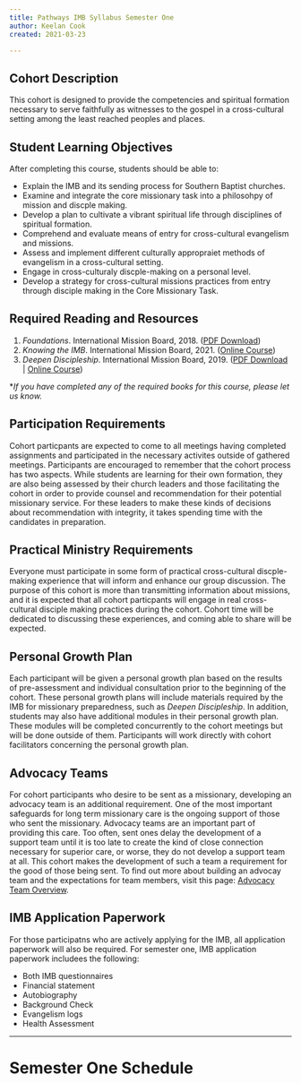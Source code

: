 ```yaml
---
title: Pathways IMB Syllabus Semester One
author: Keelan Cook
created: 2021-03-23

---
```


## Cohort Description
This cohort is designed to provide the competencies and spiritual formation necessary to serve faithfully as witnesses to the gospel in a cross-cultural setting among the least reached peoples and places.

## Student Learning Objectives
After completing this course, students should be able to:
* Explain the IMB and its sending process for Southern Baptist churches.
* Examine and integrate the core missionary task into a philosohpy of mission and discple making.
* Develop a plan to cultivate a vibrant spiritual life through disciplines of spiritual formation.
* Comprehend and evaluate means of entry for cross-cultural evangelism and missions.
* Assess and implement different culturally appropraiet methods of evangelism in a cross-cultural setting.
* Engage in cross-culturaly discple-making on a personal level.
* Develop a strategy for cross-cultural missions practices from entry through disciple making in the Core Missionary Task.

## Required Reading and Resources
1. *Foundations*. International Mission Board, 2018. ([PDF Download](https://www.imb.org/wp-content/uploads/2020/03/Foundations-English-v2.pdf))
2. *Knowing the IMB*. International Mission Board, 2021. ([Online Course](https://imb.pathwright.com/library/knowing-imb/199579/about/))
3. *Deepen Discipleship*. International Mission Board, 2019. ([PDF Download](https://www.imb.org/wp-content/uploads/2019/10/Deepen-Discipleship-v2.pdf) | [Online Course](https://imb.pathwright.com/library/deepen-discipleship-055f43a0/102497/about/))

**If you have completed any of the required books for this course, please let us know.*

## Participation Requirements
Cohort particpants are expected to come to all meetings having completed assignments and participated in the necessary activites outside of gathered meetings. Participants are encouraged to remember that the cohort process has two aspects. While students are learning for their own formation, they are also being assessed by their church leaders and those facilitating the cohort in order to provide counsel and recommendation for their potential missionary service. For these leaders to make these kinds of decisions about recommendation with integrity, it takes spending time with the candidates in preparation.

## Practical Ministry Requirements
Everyone must participate in some form of practical cross-cultural discple-making experience that will inform and enhance our group discussion. The purpose of this cohort is more than transmitting information about missions, and it is expected that all cohort particpants will engage in real cross-cultural disciple making practices during the cohort. Cohort time will be dedicated to discussing these experiences, and coming able to share will be expected.

## Personal Growth Plan
Each participant will be given a personal growth plan based on the results of pre-assessment and individual consultation prior to the beginning of the cohort. These personal growth plans will include materials required by the IMB for missionary preparedness, such as *Deepen Discipleship*. In addition, students may also have additional modules in their personal growth plan. These modules will be completed concurrently to the cohort meetings but will be done outside of them. Participants will work directly with cohort facilitators concerning the personal growth plan.

## Advocacy Teams
For cohort participants who desire to be sent as a missionary, developing an advocacy team is an additional requirement. One of the most important safeguards for long term missionary care is the ongoing support of those who sent the missionary. Advocacy teams are an important part of providing this care. Too often, sent ones delay the development of a support team until it is too late to create the kind of close connection necessary for superior care, or worse, they do not develop a support team at all. This cohort makes the development of such a team a requirement for the good of those being sent. To find out more about building an advocay team and the expectations for team members, visit this page: [Advocacy Team Overview](https://pathways.ml/docs/advocacy-team-overview/).

## IMB Application Paperwork
For those participatns who are actively applying for the IMB, all application paperwork will also be required. For semester one, IMB application paperwork includees the following:
* Both IMB questionnaires
* Financial statement
* Autobiography
* Background Check
* Evangelism logs
* Health Assessment

---
# Semester One Schedule
